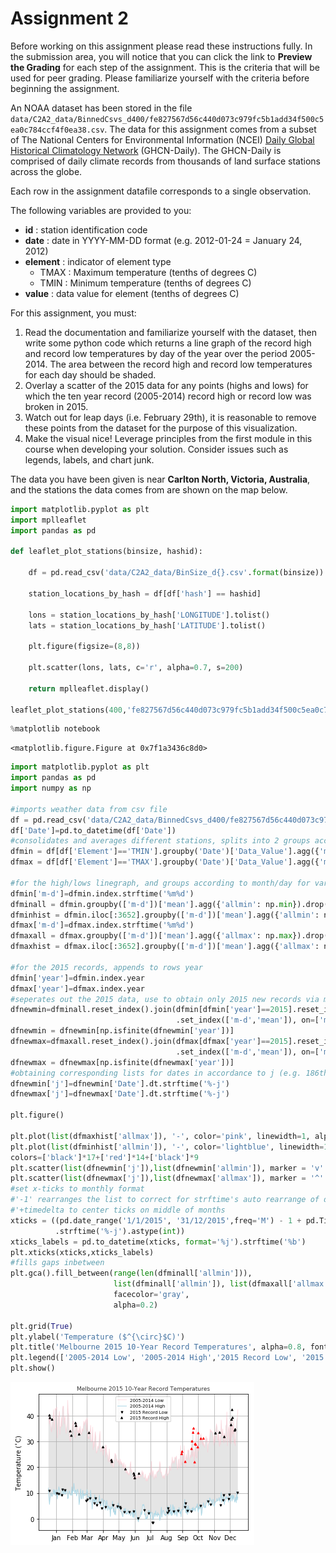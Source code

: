 
# Assignment 2

Before working on this assignment please read these instructions fully. In the submission area, you will notice that you can click the link to **Preview the Grading** for each step of the assignment. This is the criteria that will be used for peer grading. Please familiarize yourself with the criteria before beginning the assignment.

An NOAA dataset has been stored in the file `data/C2A2_data/BinnedCsvs_d400/fe827567d56c440d073c979fc5b1add34f500c5ea0c784ccf4f0ea38.csv`. The data for this assignment comes from a subset of The National Centers for Environmental Information (NCEI) [Daily Global Historical Climatology Network](https://www1.ncdc.noaa.gov/pub/data/ghcn/daily/readme.txt) (GHCN-Daily). The GHCN-Daily is comprised of daily climate records from thousands of land surface stations across the globe.

Each row in the assignment datafile corresponds to a single observation.

The following variables are provided to you:

* **id** : station identification code
* **date** : date in YYYY-MM-DD format (e.g. 2012-01-24 = January 24, 2012)
* **element** : indicator of element type
    * TMAX : Maximum temperature (tenths of degrees C)
    * TMIN : Minimum temperature (tenths of degrees C)
* **value** : data value for element (tenths of degrees C)

For this assignment, you must:

1. Read the documentation and familiarize yourself with the dataset, then write some python code which returns a line graph of the record high and record low temperatures by day of the year over the period 2005-2014. The area between the record high and record low temperatures for each day should be shaded.
2. Overlay a scatter of the 2015 data for any points (highs and lows) for which the ten year record (2005-2014) record high or record low was broken in 2015.
3. Watch out for leap days (i.e. February 29th), it is reasonable to remove these points from the dataset for the purpose of this visualization.
4. Make the visual nice! Leverage principles from the first module in this course when developing your solution. Consider issues such as legends, labels, and chart junk.

The data you have been given is near **Carlton North, Victoria, Australia**, and the stations the data comes from are shown on the map below.


```python
import matplotlib.pyplot as plt
import mplleaflet
import pandas as pd

def leaflet_plot_stations(binsize, hashid):

    df = pd.read_csv('data/C2A2_data/BinSize_d{}.csv'.format(binsize))

    station_locations_by_hash = df[df['hash'] == hashid]

    lons = station_locations_by_hash['LONGITUDE'].tolist()
    lats = station_locations_by_hash['LATITUDE'].tolist()

    plt.figure(figsize=(8,8))

    plt.scatter(lons, lats, c='r', alpha=0.7, s=200)

    return mplleaflet.display()

leaflet_plot_stations(400,'fe827567d56c440d073c979fc5b1add34f500c5ea0c784ccf4f0ea38')
```









```python
%matplotlib notebook
```




    <matplotlib.figure.Figure at 0x7f1a3436c8d0>




```python
import matplotlib.pyplot as plt
import pandas as pd
import numpy as np

#imports weather data from csv file
df = pd.read_csv('data/C2A2_data/BinnedCsvs_d400/fe827567d56c440d073c979fc5b1add34f500c5ea0c784ccf4f0ea38.csv')
df['Date']=pd.to_datetime(df['Date'])
#consolidates and averages different stations, splits into 2 groups according to as tmax or as tmin.
dfmin = df[df['Element']=='TMIN'].groupby('Date')['Data_Value'].agg({'mean': np.mean}).div(10)
dfmax = df[df['Element']=='TMAX'].groupby('Date')['Data_Value'].agg({'mean': np.mean}).div(10)

#for the high/lows linegraph, and groups according to month/day for various years
dfmin['m-d']=dfmin.index.strftime('%m%d')
dfminall = dfmin.groupby(['m-d'])['mean'].agg({'allmin': np.min}).drop(('0229'))
dfminhist = dfmin.iloc[:3652].groupby(['m-d'])['mean'].agg({'allmin': np.min}).drop(('0229'))
dfmax['m-d']=dfmax.index.strftime('%m%d')
dfmaxall = dfmax.groupby(['m-d'])['mean'].agg({'allmax': np.max}).drop(('0229'))
dfmaxhist = dfmax.iloc[:3652].groupby(['m-d'])['mean'].agg({'allmax': np.max}).drop(('0229'))

#for the 2015 records, appends to rows year
dfmin['year']=dfmin.index.year
dfmax['year']=dfmax.index.year
#seperates out the 2015 data, use to obtain only 2015 new records via multidex join
dfnewmin=dfminall.reset_index().join(dfmin[dfmin['year']==2015].reset_index()
                                     .set_index(['m-d','mean']), on=['m-d', 'allmin'])
dfnewmin = dfnewmin[np.isfinite(dfnewmin['year'])]
dfnewmax=dfmaxall.reset_index().join(dfmax[dfmax['year']==2015].reset_index()
                                     .set_index(['m-d','mean']), on=['m-d', 'allmax'])
dfnewmax = dfnewmax[np.isfinite(dfnewmax['year'])]
#obtaining corresponding lists for dates in accordance to j (e.g. 186th day of the year) 
dfnewmin['j']=dfnewmin['Date'].dt.strftime('%-j')
dfnewmax['j']=dfnewmax['Date'].dt.strftime('%-j')

plt.figure()

plt.plot(list(dfmaxhist['allmax']), '-', color='pink', linewidth=1, alpha=0.5)
plt.plot(list(dfminhist['allmin']), '-', color='lightblue', linewidth=1)
colors=['black']*17+['red']*14+['black']*9
plt.scatter(list(dfnewmin['j']),list(dfnewmin['allmin']), marker = 'v' ,s=9, color='black',zorder=3)
plt.scatter(list(dfnewmax['j']),list(dfnewmax['allmax']), marker = '^' ,s=9, color=colors,zorder=3)
#set x-ticks to monthly format
#'-1' rearranges the list to correct for strftime's auto rearrange of days
#'+timedelta to center ticks on middle of months
xticks = ((pd.date_range('1/1/2015', '31/12/2015',freq='M') - 1 + pd.Timedelta('15D'))
          .strftime('%-j').astype(int))
xticks_labels = pd.to_datetime(xticks, format='%j').strftime('%b')
plt.xticks(xticks,xticks_labels)
#fills gaps inbetween
plt.gca().fill_between(range(len(dfminall['allmin'])), 
                       list(dfminall['allmin']), list(dfmaxall['allmax']), 
                       facecolor='gray', 
                       alpha=0.2)

plt.grid(True)
plt.ylabel('Temperature ($^{\circ}$C)')
plt.title('Melbourne 2015 10-Year Record Temperatures', alpha=0.8, fontsize=9)
plt.legend(['2005-2014 Low', '2005-2014 High','2015 Record Low', '2015 Record High'],fontsize=7)
plt.show()
```


![png](output_3_0.png)



```python

```
